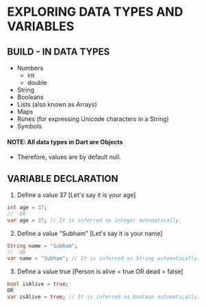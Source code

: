 # EXPLORING DATA TYPES AND VARIABLES
## BUILD - IN DATA TYPES
- Numbers
  - int
  - double
- String
- Booleans
- Lists (also known as Arrays)
- Maps
- Runes (for expressing Unicode characters in a String)
- Symbols
#### NOTE: All data types in Dart are Objects
- Therefore, values are by default null.
## VARIABLE DECLARATION
1. Define a value 37 [Let's say it is your age]
```dart
int age = 37;
//  OR
var age = 37; // It is inferred as integer automatically.
```
2. Define a value "Subham" [Let's say it is your name]
```dart
String name = "Subham";
//  OR
var name = "Subham"; // It is inferred as String automatically.
```
3. Define a value true [Person is alive = true OR dead = false]
```dart
bool isAlive = true;
OR
var isAlive = true; // It is inferred as boolean automatically.
